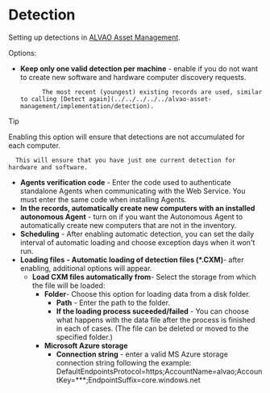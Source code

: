# Detection 
     
Setting up detections in [ALVAO Asset Management](../../../../../alvao-asset-management).
     
Options:
     
- **Keep only one valid detection per machine** - enable if you do not want to create new software and hardware computer discovery requests.  

            The most recent (youngest) existing records are used, similar to calling [Detect again](../../../../../alvao-asset-management/implementation/detection).

> [!TIP]
> Enabling this option will ensure that detections are not accumulated for each computer.  

      This will ensure that you have just one current detection for hardware and software.
- **Agents verification code** - Enter the code used to authenticate standalone Agents when communicating with the Web Service. You must enter the same code when installing Agents.
- **In the records, automatically create new computers with an installed autonomous Agent** - turn on if you want the Autonomous Agent to automatically create new computers that are not in the inventory.
- **Scheduling** - After enabling automatic detection, you can set the daily interval of automatic loading and choose exception days when it won't run.
- **Loading files** **- Automatic loading of detection files (\*.CXM)**- after enabling, additional options will appear.
    - **Load CXM files automatically from**- Select the storage from which the file will be loaded:
        - **Folder**- Choose this option for loading data from a disk folder.
            - **Path** - Enter the path to the folder.
            - **If the loading process suceeded/failed** - You can choose what happens with the data file after the process is finished in each of cases. (The file can be deleted or moved to the specified folder.)
        - **Microsoft Azure storage**
            - **Connection string** - enter a valid MS Azure storage connection string following the example: DefaultEndpointsProtocol=https;AccountName=alvao;AccountKey=\*\*\*;EndpointSuffix=core.windows.net
